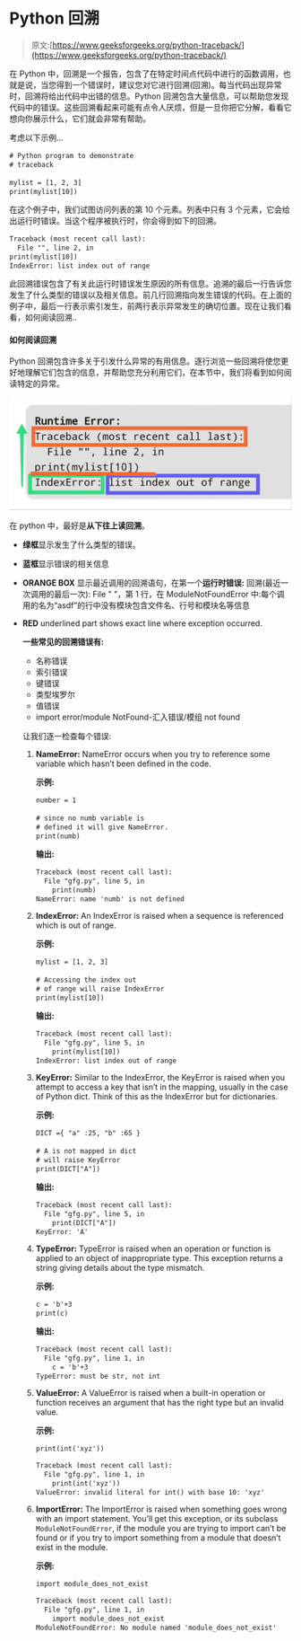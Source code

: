 # Python 回溯

> 原文:[https://www.geeksforgeeks.org/python-traceback/](https://www.geeksforgeeks.org/python-traceback/)

在 Python 中，回溯是一个报告，包含了在特定时间点代码中进行的函数调用，也就是说，当您得到一个错误时，建议您对它进行回溯(回溯)。每当代码出现异常时，回溯将给出代码中出错的信息。Python 回溯包含大量信息，可以帮助您发现代码中的错误。这些回溯看起来可能有点令人厌烦，但是一旦你把它分解，看看它想向你展示什么，它们就会非常有帮助。

考虑以下示例…

```
# Python program to demonstrate
# traceback

mylist = [1, 2, 3]
print(mylist[10])
```

在这个例子中，我们试图访问列表的第 10 个元素。列表中只有 3 个元素，它会给出运行时错误。当这个程序被执行时，你会得到如下的回溯。

```
Traceback (most recent call last):
  File "", line 2, in 
print(mylist[10])
IndexError: list index out of range

```

此回溯错误包含了有关此运行时错误发生原因的所有信息。追溯的最后一行告诉您发生了什么类型的错误以及相关信息。前几行回溯指向发生错误的代码。在上面的例子中，最后一行表示索引发生，前两行表示异常发生的确切位置。现在让我们看看，如何阅读回溯..

#### 如何阅读回溯

Python 回溯包含许多关于引发什么异常的有用信息。逐行浏览一些回溯将使您更好地理解它们包含的信息，并帮助您充分利用它们，在本节中，我们将看到如何阅读特定的异常。

![Python-traceback](img/29ce1bdc46967b23722ad830a1c50420.png)

在 python 中，最好是**从下往上读回溯**。

*   **绿框**显示发生了什么类型的错误。
*   **蓝框**显示错误的相关信息
*   **ORANGE BOX** 显示最近调用的回溯语句，在第一个**运行时错误:**
    回溯(最近一次调用的最后一次):
    File " "，第 1 行，在
    ModuleNotFoundError 中:每个调用的名为“asdf”的行中没有模块包含文件名、行号和模块名等信息

*   **RED** underlined part shows exact line where exception occurred.

    **一些常见的回溯错误有:**

    *   名称错误
    *   索引错误
    *   键错误
    *   类型埃罗尔
    *   值错误
    *   import error/module NotFound-汇入错误/模组 not found

    让我们逐一检查每个错误:

    1.  **NameError:** NameError occurs when you try to reference some variable which hasn’t been defined in the code.

        **示例:**

        ```
        number = 1 

        # since no numb variable is
        # defined it will give NameError.
        print(numb)  
        ```

        **输出:**

        ```
        Traceback (most recent call last):
          File "gfg.py", line 5, in 
            print(numb)  
        NameError: name 'numb' is not defined

        ```

    2.  **IndexError:** An IndexError is raised when a sequence is referenced which is out of range.

        **示例:**

        ```
        mylist = [1, 2, 3]

        # Accessing the index out
        # of range will raise IndexError
        print(mylist[10])
        ```

        **输出:**

        ```
        Traceback (most recent call last):
          File "gfg.py", line 5, in 
            print(mylist[10])
        IndexError: list index out of range

        ```

    3.  **KeyError:** Similar to the IndexError, the KeyError is raised when you attempt to access a key that isn’t in the mapping, usually in the case of Python dict. Think of this as the IndexError but for dictionaries.

        **示例:**

        ```
        DICT ={ "a" :25, "b" :65 }

        # A is not mapped in dict
        # will raise KeyError
        print(DICT["A"])
        ```

        **输出:**

        ```
        Traceback (most recent call last):
          File "gfg.py", line 5, in 
            print(DICT["A"])
        KeyError: 'A'

        ```

    4.  **TypeError:** TypeError is raised when an operation or function is applied to an object of inappropriate type. This exception returns a string giving details about the type mismatch.

        **示例:**

        ```
        c = 'b'+3
        print(c)
        ```

        **输出:**

        ```
        Traceback (most recent call last):
          File "gfg.py", line 1, in 
            c = 'b'+3
        TypeError: must be str, not int

        ```

    5.  **ValueError:** A ValueError is raised when a built-in operation or function receives an argument that has the right type but an invalid value.

        **示例:**

        ```
        print(int('xyz'))
        ```

        ```
        Traceback (most recent call last):
          File "gfg.py", line 1, in 
            print(int('xyz'))
        ValueError: invalid literal for int() with base 10: 'xyz'

        ```

    6.  **ImportError:** The ImportError is raised when something goes wrong with an import statement. You’ll get this exception, or its subclass `ModuleNotFoundError`, if the module you are trying to import can’t be found or if you try to import something from a module that doesn’t exist in the module.

        **示例:**

        ```
        import module_does_not_exist

        ```

        ```
        Traceback (most recent call last):
          File "gfg.py", line 1, in 
            import module_does_not_exist
        ModuleNotFoundError: No module named 'module_does_not_exist'

        ```